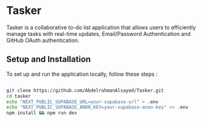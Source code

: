 # Tasker

Tasker is a collaborative to-do list application that allows users to efficiently manage tasks with real-time updates, Email/Password Authentication and GitHub OAuth authentication.

## Setup and Installation

To set up and run the application locally, follow these steps :

```bash

git clone https://github.com/AbdelrahmanAlsayed/Tasker.git
cd tasker
echo "NEXT_PUBLIC_SUPABASE_URL=your-supabase-url" > .env
echo "NEXT_PUBLIC_SUPABASE_ANON_KEY=your-supabase-anon-key" >> .env
npm install && npm run dev

```
